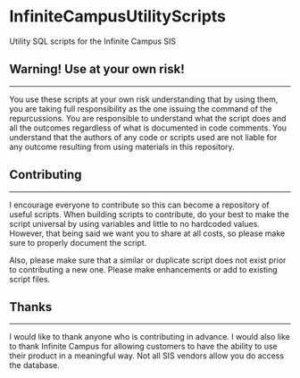 # InfiniteCampusUtilityScripts
Utility SQL scripts for the Infinite Campus SIS

## Warning! Use at your own risk!
------------------------
You use these scripts at your own risk understanding that by using them, you are taking full responsibility as the one issuing the command of the repurcussions. You are responsible to understand what the script does and all the outcomes regardless of what is documented in code comments. You understand that the authors of any code or scripts used are not liable for any outcome resulting from using materials in this repository.

## Contributing
-------------------------
I encourage everyone to contribute so this can become a repository of useful scripts. When building scripts to contribute, do your best to make the script universal by using variables and little to no hardcoded values. However, that being said we want you to share at all costs, so please make sure to properly document the script.

Also, please make sure that a similar or duplicate script does not exist prior to contributing a new one. Please make enhancements or add to existing script files.

## Thanks
-------------------------
I would like to thank anyone who is contributing in advance. I would also like to thank Infinite Campus for allowing customers to have the ability to use their product in a meaningful way. Not all SIS vendors allow you do access the database.
